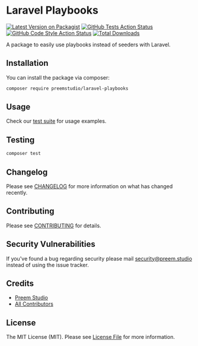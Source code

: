 # Laravel Playbooks

[![Latest Version on Packagist](https://img.shields.io/packagist/v/preemstudio/laravel-playbooks.svg?style=flat-square)](https://packagist.org/packages/preemstudio/laravel-playbooks)
[![GitHub Tests Action Status](https://img.shields.io/github/actions/workflow/status/preemstudio/laravel-playbooks/run-tests.yml?branch=main&label=tests&style=flat-square)](https://github.com/preemstudio/laravel-playbooks/actions?query=workflow%3Arun-tests+branch%3Amain)
[![GitHub Code Style Action Status](https://img.shields.io/github/actions/workflow/status/preemstudio/laravel-playbooks/fix-php-code-style-issues.yml?branch=main&label=code%20style&style=flat-square)](https://github.com/preemstudio/laravel-playbooks/actions?query=workflow%3A"Fix+PHP+code+style+issues"+branch%3Amain)
[![Total Downloads](https://img.shields.io/packagist/dt/preemstudio/laravel-playbooks.svg?style=flat-square)](https://packagist.org/packages/preemstudio/laravel-playbooks)

A package to easily use playbooks instead of seeders with Laravel.

## Installation

You can install the package via composer:

```bash
composer require preemstudio/laravel-playbooks
```

## Usage

Check our [test suite](/tests) for usage examples.

## Testing

```bash
composer test
```

## Changelog

Please see [CHANGELOG](CHANGELOG.md) for more information on what has changed recently.

## Contributing

Please see [CONTRIBUTING](CONTRIBUTING.md) for details.

## Security Vulnerabilities

If you've found a bug regarding security please mail [security@preem.studio](mailto:security@preem.studio) instead of using the issue tracker.

## Credits

- [Preem Studio](https://github.com/PreemStudio)
- [All Contributors](../../contributors)

## License

The MIT License (MIT). Please see [License File](LICENSE.md) for more information.
